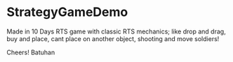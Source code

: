 # StrategyGameDemo
 
Made in 10 Days
RTS game with classic RTS mechanics;
like drop and drag, buy and place,
cant place on another object,
shooting and move soldiers!

Cheers!
Batuhan
